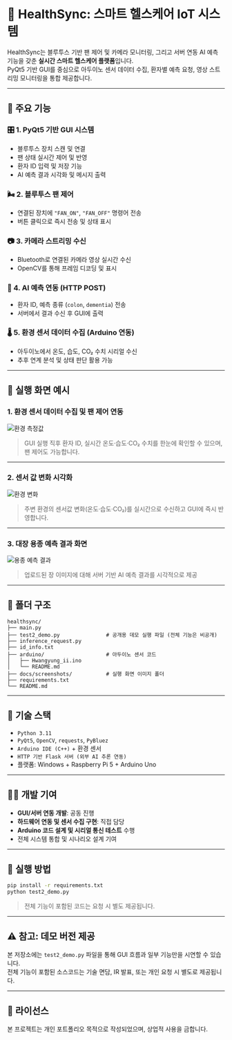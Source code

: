 # 🏥 HealthSync: 스마트 헬스케어 IoT 시스템

HealthSync는 블루투스 기반 팬 제어 및 카메라 모니터링, 그리고 서버 연동 AI 예측 기능을 갖춘 **실시간 스마트 헬스케어 플랫폼**입니다.  
PyQt5 기반 GUI를 중심으로 아두이노 센서 데이터 수집, 환자별 예측 요청, 영상 스트리밍 모니터링을 통합 제공합니다.

---

## 🔧 주요 기능

### 🎛️ 1. PyQt5 기반 GUI 시스템
- 블루투스 장치 스캔 및 연결
- 팬 상태 실시간 제어 및 반영
- 환자 ID 입력 및 저장 기능
- AI 예측 결과 시각화 및 메시지 출력

### 🌬️ 2. 블루투스 팬 제어
- 연결된 장치에 `"FAN_ON"`, `"FAN_OFF"` 명령어 전송
- 버튼 클릭으로 즉시 전송 및 상태 표시

### 📷 3. 카메라 스트리밍 수신
- Bluetooth로 연결된 카메라 영상 실시간 수신
- OpenCV를 통해 프레임 디코딩 및 표시

### 📡 4. AI 예측 연동 (HTTP POST)
- 환자 ID, 예측 종류 (`colon`, `dementia`) 전송
- 서버에서 결과 수신 후 GUI에 출력

### 🌡️ 5. 환경 센서 데이터 수집 (Arduino 연동)
- 아두이노에서 온도, 습도, CO₂ 수치 시리얼 수신
- 추후 연계 분석 및 상태 판단 활용 가능

---

## 📸 실행 화면 예시

### 1. 환경 센서 데이터 수집 및 팬 제어 연동

![환경 측정값](docs/screenshots/1_environment_display.jpg)

> GUI 실행 직후 환자 ID, 실시간 온도·습도·CO₂ 수치를 한눈에 확인할 수 있으며, 팬 제어도 가능합니다.

---

### 2. 센서 값 변화 시각화

![환경 변화](docs/screenshots/2_environment_variation.jpg)

> 주변 환경의 센서값 변화(온도·습도·CO₂)를 실시간으로 수신하고 GUI에 즉시 반영합니다.

---

### 3. 대장 용종 예측 결과 화면

![용종 예측 결과](docs/screenshots/3_colon_prediction.jpg)

> 업로드된 장 이미지에 대해 서버 기반 AI 예측 결과를 시각적으로 제공

---

## 🧩 폴더 구조

```plaintext
healthsync/
├── main.py
├── test2_demo.py               # 공개용 데모 실행 파일 (전체 기능은 비공개)
├── inference_request.py
├── id_info.txt
├── arduino/                    # 아두이노 센서 코드
│   ├── Hwangyung_ii.ino
│   └── README.md
├── docs/screenshots/           # 실행 화면 이미지 폴더
├── requirements.txt
└── README.md
```

---

## 🧠 기술 스택

- `Python 3.11`
- `PyQt5`, `OpenCV`, `requests`, `PyBluez`
- `Arduino IDE (C++)` + 환경 센서
- `HTTP 기반 Flask 서버 (외부 AI 추론 연동)`
- 플랫폼: Windows + Raspberry Pi 5 + Arduino Uno

---

## 👨‍💻 개발 기여

- **GUI/서버 연동 개발**: 공동 진행
- **하드웨어 연동 및 센서 수집 구현**: 직접 담당
- **Arduino 코드 설계 및 시리얼 통신 테스트** 수행
- 전체 시스템 통합 및 시나리오 설계 기여

---

## 💬 실행 방법

```bash
pip install -r requirements.txt
python test2_demo.py
```

> 전체 기능이 포함된 코드는 요청 시 별도 제공됩니다.

---

## ⚠️ 참고: 데모 버전 제공

본 저장소에는 `test2_demo.py` 파일을 통해 GUI 흐름과 일부 기능만을 시연할 수 있습니다.  
전체 기능이 포함된 소스코드는 기술 면담, IR 발표, 또는 개인 요청 시 별도로 제공됩니다.

---

## 📄 라이선스

본 프로젝트는 개인 포트폴리오 목적으로 작성되었으며, 상업적 사용을 금합니다.
